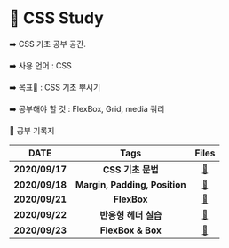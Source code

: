 # :art: CSS Study 



:arrow_right: CSS 기초 공부 공간.

:arrow_right: 사용 언어 : CSS

:arrow_right: 목표:bookmark: :  CSS 기초 뿌시기​

:arrow_right: 공부해야 할 것 : FlexBox, Grid, media 쿼리



:book: 공부 기록지

|      DATE      |             Tags              |                            Files                             |
| :------------: | :---------------------------: | :----------------------------------------------------------: |
| **2020/09/17** |       **CSS 기초 문법**       | **[:link: ](https://github.com/holim0/Front_End_Study/blob/master/README_Directory/CSS/20200917.md)** |
| **2020/09/18** | **Margin, Padding, Position** | **[:link:](https://github.com/holim0/Front_End_Study/blob/master/README_Directory/CSS/20200918.md)** |
| **2020/09/21** |          **FlexBox**          | [:link:](https://github.com/holim0/Front_End_Study/blob/master/README_Directory/CSS/20200921.md) |
| **2020/09/22** |     **반응형 헤더 실습**      | [:link:](https://github.com/holim0/Front_End_Study/blob/master/README_Directory/CSS/20200922.md) |
| **2020/09/23** |       **FlexBox & Box**       | [:link:](https://github.com/holim0/Front_End_Study/blob/master/README_Directory/CSS/20200923.md) |



</br>

</br>

